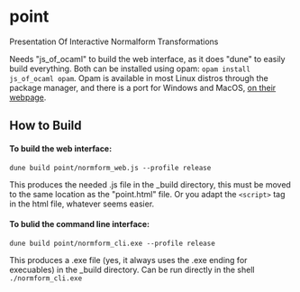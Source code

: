 # point
Presentation Of Interactive Normalform Transformations

Needs "js_of_ocaml" to build the web interface, as it does "dune" to easily build everything. 
Both can be installed using opam: `opam install js_of_ocaml opam`. Opam is available in most Linux distros through the package manager, and there is a port for Windows and MacOS, [on their webpage](https://opam.ocaml.org/).


## How to Build


#### To build the web interface: 
`dune build point/normform_web.js --profile release` 

This produces the needed .js file in the _build directory, this must be moved to the same location as the "point.html" file. Or you adapt the `<script>` tag in the html file, whatever seems easier. 

#### To bulid the command line interface:
`dune build point/normform_cli.exe --profile release`

This produces a .exe file (yes, it always uses the .exe ending for execuables) in the _build directory. Can be run directly in the shell `./normform_cli.exe`